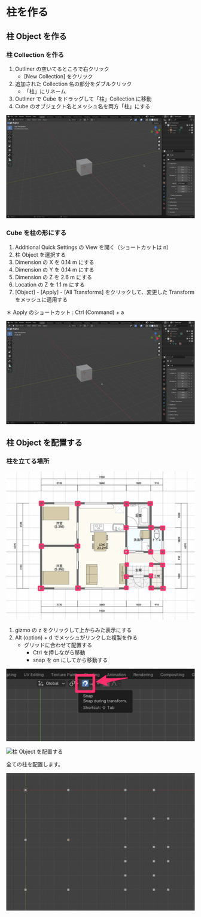 # 柱を作る



## 柱 Object を作る

### 柱 Collection を作る

1. Outliner の空いてるところで右クリック
   - [New Collection] をクリック
2. 追加された Collection 名の部分をダブルクリック
   - 「柱」にリネーム 
3. Outliner で Cube をドラッグして「柱」Collection に移動
4. Cube のオブジェクト名とメッシュ名を両方「柱」にする

![柱 Collection を作る](images/piller_collection.gif)


### Cube を柱の形にする

1. Additional Quick Settings の View を開く（ショートカットは n）
2. 柱 Object を選択する
3. Dimension の X を 0.14 m にする
4. Dimension の Y を 0.14 m にする
5. Dimension の Z を 2.6 m にする
6. Location の Z を 1.1 m にする
7. [Object] - [Apply] - [All Transforms] をクリックして、変更した Transform をメッシュに適用する

＊ Apply のショートカット : Ctrl (Command) + a

![柱の形にする](images/piller_transform.gif)

## 柱 Object を配置する

### 柱を立てる場所

![柱を立てる場所](images/model_house_piller.png)

1. gizmo の z をクリックして上からみた表示にする
2. Alt (option) + d でメッシュがリンクした複製を作る
   - グリッドに合わせて配置する
     - Ctrl を押しながら移動
     - snap を on にしてから移動する

![snap を on](images/snap.png)



![柱 Object を配置する](images/piller_duplicate.gif)

全ての柱を配置します。

![全ての柱を配置](images/piller_position.png)
